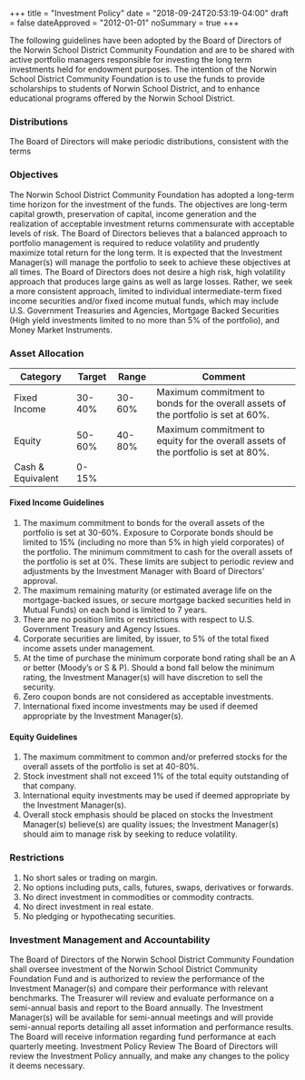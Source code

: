 +++
title = "Investment Policy"
date  = "2018-09-24T20:53:19-04:00"
draft = false
dateApproved = "2012-01-01"
noSummary = true
+++

The following guidelines have been adopted by the Board of Directors of the Norwin School District Community Foundation and are to be shared with active portfolio managers responsible for investing the long term investments held for endowment purposes. The intention of the Norwin School District Community Foundation is to use the funds to provide scholarships to students of Norwin School District, and to enhance educational programs offered by the Norwin School District.

### Distributions

The Board of Directors will make periodic distributions, consistent with the terms

### Objectives

The Norwin School District Community Foundation has adopted a long-term time horizon for the investment of the funds. The objectives are long-term capital growth, preservation of capital, income generation and the realization of acceptable investment returns commensurate with acceptable levels of risk. The Board of Directors believes that a balanced approach to portfolio management is required to reduce volatility and prudently maximize total return for the long term. It is expected that the Investment Manager(s) will manage the portfolio to seek to achieve these objectives at all times. The Board of Directors does not desire a high risk, high volatility approach that produces large gains as well as large losses. Rather, we seek a more consistent approach, limited to individual intermediate-term fixed income securities and/or fixed income mutual funds, which may include U.S. Government Treasuries and Agencies, Mortgage Backed Securities (High yield investments limited to no more than 5% of the portfolio), and Money Market Instruments.

### Asset Allocation

| Category          | Target  | Range   | Comment
| ------------------|---------|---------|--------
| Fixed Income      | 30-40%  | 30-60%  | Maximum commitment to bonds for the overall assets of the portfolio is set at 60%. |
| Equity            | 50-60%  | 40-80%  | Maximum commitment to equity for the overall assets of the portfolio is set at 80%. |
| Cash & Equivalent | 0-15%   |         | |

#### Fixed Income Guidelines

1. The maximum commitment to bonds for the overall assets of the portfolio is set at 30-60%. Exposure to Corporate bonds should be limited to 15% (including no more than 5% in high yield corporates) of the portfolio. The minimum commitment to cash for the overall assets of the portfolio is set at 0%. These limits are subject to periodic review and adjustments by the Investment Manager with Board of Directors’ approval.
2. The maximum remaining maturity (or estimated average life on the mortgage-backed issues, or secure mortgage backed securities held in Mutual Funds) on each bond is limited to 7 years.
3. There are no position limits or restrictions with respect to U.S. Government Treasury and Agency Issues.
4. Corporate securities are limited, by issuer, to 5% of the total fixed income assets under management.
5. At the time of purchase the minimum corporate bond rating shall be an A or better (Moody’s or S & P). Should a bond fall below the minimum rating, the Investment Manager(s) will have discretion to sell the security.
6. Zero coupon bonds are not considered as acceptable investments.
7. International fixed income investments may be used if deemed appropriate by the Investment Manager(s).

#### Equity Guidelines

1. The maximum commitment to common and/or preferred stocks for the overall assets of the portfolio is set at 40-80%.
2. Stock investment shall not exceed 1% of the total equity outstanding of that company.
3. International equity investments may be used if deemed appropriate by the Investment Manager(s).
4. Overall stock emphasis should be placed on stocks the Investment Manager(s) believe(s) are quality issues; the Investment Manager(s) should aim to manage risk by seeking to reduce volatility.

### Restrictions

1. No short sales or trading on margin.
2. No options including puts, calls, futures, swaps, derivatives or forwards.
3. No direct investment in commodities or commodity contracts.
4. No direct investment in real estate.
5. No pledging or hypothecating securities.

### Investment Management and Accountability

The Board of Directors of the Norwin School District Community Foundation shall oversee investment of the Norwin School District Community Foundation Fund and is authorized to review the performance of the Investment Manager(s) and compare their performance with relevant benchmarks.
The Treasurer will review and evaluate performance on a semi-annual basis and report to the Board annually. The Investment Manager(s) will be available for semi-annual meetings and will provide semi-annual reports detailing all asset information and performance results. The Board will receive information regarding fund performance at each quarterly meeting.
Investment Policy Review
The Board of Directors will review the Investment Policy annually, and make any changes to the policy it deems necessary.
